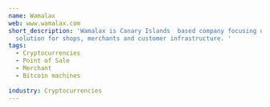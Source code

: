 ```yaml
---
name: Wamalax
web: www.wamalax.com
short_description: 'Wamalax is Canary Islands  based company focusing on crypto-friendly
  solution for shops, merchants and customer infrastructure. '
tags:
  - Cryptocurrencies
  - Point of Sale
  - Merchant
  - Bitcoin machines
  
industry: Cryptocurrencies
---
```

